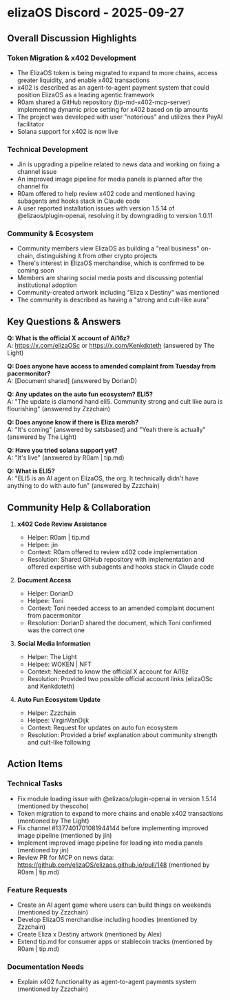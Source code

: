 # elizaOS Discord - 2025-09-27

## Overall Discussion Highlights

### Token Migration & x402 Development
- The ElizaOS token is being migrated to expand to more chains, access greater liquidity, and enable x402 transactions
- x402 is described as an agent-to-agent payment system that could position ElizaOS as a leading agentic framework
- R0am shared a GitHub repository (tip-md-x402-mcp-server) implementing dynamic price setting for x402 based on tip amounts
- The project was developed with user "notorious" and utilizes their PayAI facilitator
- Solana support for x402 is now live

### Technical Development
- Jin is upgrading a pipeline related to news data and working on fixing a channel issue
- An improved image pipeline for media panels is planned after the channel fix
- R0am offered to help review x402 code and mentioned having subagents and hooks stack in Claude code
- A user reported installation issues with version 1.5.14 of @elizaos/plugin-openai, resolving it by downgrading to version 1.0.11

### Community & Ecosystem
- Community members view ElizaOS as building a "real business" on-chain, distinguishing it from other crypto projects
- There's interest in ElizaOS merchandise, which is confirmed to be coming soon
- Members are sharing social media posts and discussing potential institutional adoption
- Community-created artwork including "Eliza x Destiny" was mentioned
- The community is described as having a "strong and cult-like aura"

## Key Questions & Answers

**Q: What is the official X account of Ai16z?**  
A: https://x.com/elizaOSc or https://x.com/Kenkdoteth (answered by The Light)

**Q: Does anyone have access to amended complaint from Tuesday from pacermonitor?**  
A: [Document shared] (answered by DorianD)

**Q: Any updates on the auto fun ecosystem? ELI5?**  
A: "The update is diamond hand eli5. Community strong and cult like aura is flourishing" (answered by Zzzchain)

**Q: Does anyone know if there is Eliza merch?**  
A: "It's coming" (answered by satsbased) and "Yeah there is actually" (answered by The Light)

**Q: Have you tried solana support yet?**  
A: "It's live" (answered by R0am | tip.md)

**Q: What is ELI5?**  
A: "ELI5 is an AI agent on ElizaOS, the org. It technically didn't have anything to do with auto fun" (answered by Zzzchain)

## Community Help & Collaboration

1. **x402 Code Review Assistance**
   - Helper: R0am | tip.md
   - Helpee: jin
   - Context: R0am offered to review x402 code implementation
   - Resolution: Shared GitHub repository with implementation and offered expertise with subagents and hooks stack in Claude code

2. **Document Access**
   - Helper: DorianD
   - Helpee: Toni
   - Context: Toni needed access to an amended complaint document from pacermonitor
   - Resolution: DorianD shared the document, which Toni confirmed was the correct one

3. **Social Media Information**
   - Helper: The Light
   - Helpee: WOKEN | NFT
   - Context: Needed to know the official X account for Ai16z
   - Resolution: Provided two possible official account links (elizaOSc and Kenkdoteth)

4. **Auto Fun Ecosystem Update**
   - Helper: Zzzchain
   - Helpee: VirginVanDijk
   - Context: Request for updates on auto fun ecosystem
   - Resolution: Provided a brief explanation about community strength and cult-like following

## Action Items

### Technical Tasks
- Fix module loading issue with @elizaos/plugin-openai in version 1.5.14 (mentioned by thescoho)
- Token migration to expand to more chains and enable x402 transactions (mentioned by The Light)
- Fix channel #1377401701081944144 before implementing improved image pipeline (mentioned by jin)
- Implement improved image pipeline for loading into media panels (mentioned by jin)
- Review PR for MCP on news data: https://github.com/elizaOS/elizaos.github.io/pull/148 (mentioned by R0am | tip.md)

### Feature Requests
- Create an AI agent game where users can build things on weekends (mentioned by Zzzchain)
- Develop ElizaOS merchandise including hoodies (mentioned by Zzzchain)
- Create Eliza x Destiny artwork (mentioned by Alex)
- Extend tip.md for consumer apps or stablecoin tracks (mentioned by R0am | tip.md)

### Documentation Needs
- Explain x402 functionality as agent-to-agent payments system (mentioned by Zzzchain)